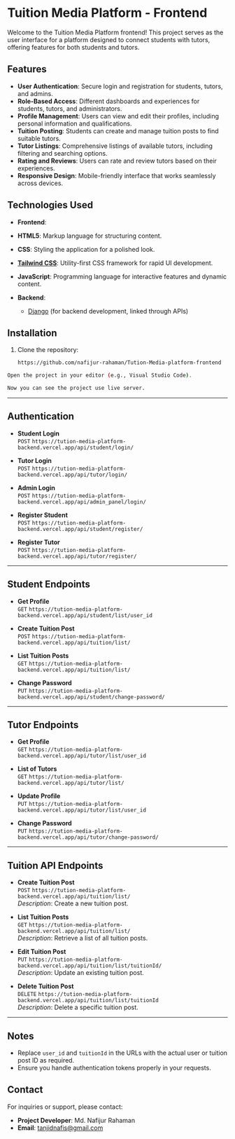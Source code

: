 # Tuition Media Platform - Frontend

Welcome to the Tuition Media Platform frontend! This project serves as the user interface for a platform designed to connect students with tutors, offering features for both students and tutors.



## Features

- **User Authentication**: Secure login and registration for students, tutors, and admins.
- **Role-Based Access**: Different dashboards and experiences for students, tutors, and administrators.
- **Profile Management**: Users can view and edit their profiles, including personal information and qualifications.
- **Tuition Posting**: Students can create and manage tuition posts to find suitable tutors.
- **Tutor Listings**: Comprehensive listings of available tutors, including filtering and searching options.
- **Rating and Reviews**: Users can rate and review tutors based on their experiences.
- **Responsive Design**: Mobile-friendly interface that works seamlessly across devices.

## Technologies Used

- **Frontend**: 
- **HTML5**: Markup language for structuring content.
- **CSS**: Styling the application for a polished look.
- **[Tailwind CSS](https://tailwindcss.com/)**: Utility-first CSS framework for rapid UI development.
- **JavaScript**: Programming language for interactive features and dynamic content.
  
- **Backend**:
  - [Django](https://tution-media-platform-backend.vercel.app/) (for backend development, linked through APIs)

## Installation

1. Clone the repository:

   ```bash
   https://github.com/nafijur-rahaman/Tution-Media-platform-frontend

  ```bash
Open the project in your editor (e.g., Visual Studio Code).
```
```bash
Now you can see the project use live server.
```
---

## Authentication

- **Student Login**  
  `POST` `https://tution-media-platform-backend.vercel.app/api/student/login/`
  
- **Tutor Login**  
  `POST` `https://tution-media-platform-backend.vercel.app/api/tutor/login/`
  
- **Admin Login**  
  `POST` `https://tution-media-platform-backend.vercel.app/api/admin_panel/login/`
  
- **Register Student**  
  `POST` `https://tution-media-platform-backend.vercel.app/api/student/register/`
  
- **Register Tutor**  
  `POST` `https://tution-media-platform-backend.vercel.app/api/tutor/register/`

---

## Student Endpoints

- **Get Profile**  
  `GET` `https://tution-media-platform-backend.vercel.app/api/student/list/user_id`
  
- **Create Tuition Post**  
  `POST` `https://tution-media-platform-backend.vercel.app/api/tuition/list/`
  
- **List Tuition Posts**  
  `GET` `https://tution-media-platform-backend.vercel.app/api/tuition/list/`
  
- **Change Password**  
  `PUT` `https://tution-media-platform-backend.vercel.app/api/student/change-password/`

---

## Tutor Endpoints

- **Get Profile**  
  `GET` `https://tution-media-platform-backend.vercel.app/api/tutor/list/user_id`
  
- **List of Tutors**  
  `GET` `https://tution-media-platform-backend.vercel.app/api/tutor/list/`
  
- **Update Profile**  
  `PUT` `https://tution-media-platform-backend.vercel.app/api/tutor/list/user_id`
  
- **Change Password**  
  `PUT` `https://tution-media-platform-backend.vercel.app/api/tutor/change-password/`

---

## Tuition API Endpoints

- **Create Tuition Post**  
  `POST` `https://tution-media-platform-backend.vercel.app/api/tuition/list/`  
  *Description*: Create a new tuition post.

- **List Tuition Posts**  
  `GET` `https://tution-media-platform-backend.vercel.app/api/tuition/list/`  
  *Description*: Retrieve a list of all tuition posts.

- **Edit Tuition Post**  
  `PUT` `https://tution-media-platform-backend.vercel.app/api/tuition/list/tuitionId/`  
  *Description*: Update an existing tuition post.

- **Delete Tuition Post**  
  `DELETE` `https://tution-media-platform-backend.vercel.app/api/tuition/list/tuitionId`  
  *Description*: Delete a specific tuition post.

---

## Notes

- Replace `user_id` and `tuitionId` in the URLs with the actual user or tuition post ID as required.
- Ensure you handle authentication tokens properly in your requests.




## Contact

For inquiries or support, please contact:
- **Project Developer**: Md. Nafijur Rahaman
- **Email**: tanjidnafis@gmail.com




